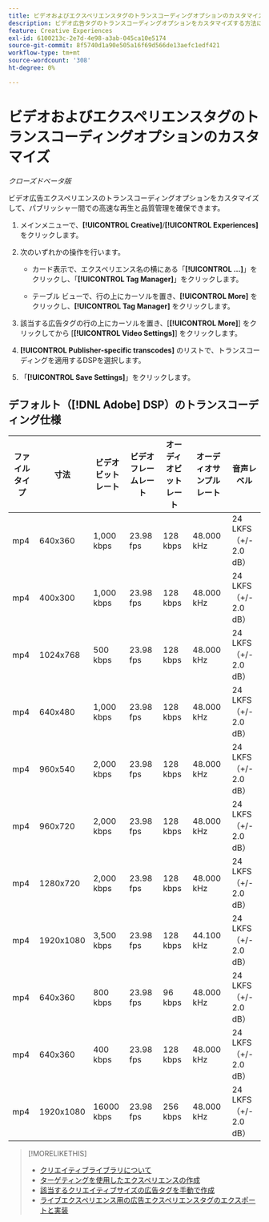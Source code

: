 ```yaml
---
title: ビデオおよびエクスペリエンスタグのトランスコーディングオプションのカスタマイズ
description: ビデオ広告タグのトランスコーディングオプションをカスタマイズする方法について説明します。
feature: Creative Experiences
exl-id: 6100213c-2e7d-4e98-a3ab-045ca10e5174
source-git-commit: 8f5740d1a90e505a16f69d566de13aefc1edf421
workflow-type: tm+mt
source-wordcount: '308'
ht-degree: 0%

---
```


# ビデオおよびエクスペリエンスタグのトランスコーディングオプションのカスタマイズ

*クローズドベータ版*

ビデオ広告エクスペリエンスのトランスコーディングオプションをカスタマイズして、パブリッシャー間での高速な再生と品質管理を確保できます。

1. メインメニューで、**[!UICONTROL Creative]**/**[!UICONTROL Experiences]** をクリックします。

1. 次のいずれかの操作を行います。

   * カード表示で、エクスペリエンス名の横にある「**[!UICONTROL ...]**」をクリックし、「**[!UICONTROL Tag Manager]**」をクリックします。

   * テーブル ビューで、行の上にカーソルを置き、**[!UICONTROL More]** をクリックし、**[!UICONTROL Tag Manager]** をクリックします。

1. 該当する広告タグの行の上にカーソルを置き、[**[!UICONTROL More]**] をクリックしてから [**[!UICONTROL Video Settings]**] をクリックします。

1. **[!UICONTROL Publisher-specific transcodes]** のリストで、トランスコーディングを適用するDSPを選択します。

1. 「**[!UICONTROL Save Settings]**」をクリックします。

## デフォルト（[!DNL Adobe] DSP）のトランスコーディング仕様

| ファイルタイプ | 寸法 | ビデオビットレート | ビデオフレームレート | オーディオビットレート | オーディオサンプルレート | 音声レベル |
|---|---|---|---|---|---|---|
| mp4 | 640x360 | 1,000 kbps | 23.98 fps | 128 kbps | 48.000 kHz | 24 LKFS （+/- 2.0 dB） |
| mp4 | 400x300 | 1,000 kbps | 23.98 fps | 128 kbps | 48.000 kHz | 24 LKFS （+/- 2.0 dB） |
| mp4 | 1024x768 | 500 kbps | 23.98 fps | 128 kbps | 48.000 kHz | 24 LKFS （+/- 2.0 dB） |
| mp4 | 640x480 | 1,000 kbps | 23.98 fps | 128 kbps | 48.000 kHz | 24 LKFS （+/- 2.0 dB） |
| mp4 | 960x540 | 2,000 kbps | 23.98 fps | 128 kbps | 48.000 kHz | 24 LKFS （+/- 2.0 dB） |
| mp4 | 960x720 | 2,000 kbps | 23.98 fps | 128 kbps | 48.000 kHz | 24 LKFS （+/- 2.0 dB） |
| mp4 | 1280x720 | 2,000 kbps | 23.98 fps | 128 kbps | 48.000 kHz | 24 LKFS （+/- 2.0 dB） |
| mp4 | 1920x1080 | 3,500 kbps | 23.98 fps | 128 kbps | 44.100 kHz | 24 LKFS （+/- 2.0 dB） |
| mp4 | 640x360 | 800 kbps | 23.98 fps | 96 kbps | 48.000 kHz | 24 LKFS （+/- 2.0 dB） |
| mp4 | 640x360 | 400 kbps | 23.98 fps | 128 kbps | 48.000 kHz | 24 LKFS （+/- 2.0 dB） |
| mp4 | 1920x1080 | 16000 kbps | 23.98 fps | 256 kbps | 48.000 kHz | 24 LKFS （+/- 2.0 dB） |

>[!MORELIKETHIS]
>
>* [ クリエイティブライブラリについて ](/help/creative/creative-libraries/creative-libraries-about.md)
>* [ ターゲティングを使用したエクスペリエンスの作成 ](/help/creative/experiences/experience-create-targeting.md)
>* [ 該当するクリエイティブサイズの広告タグを手動で作成 ](experience-tag-create-manually.md)
>* [ ライブエクスペリエンス用の広告エクスペリエンスタグのエクスポートと実装 ](experience-tag-export.md)
